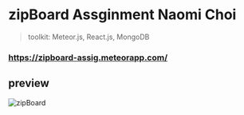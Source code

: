 # zipBoard Assginment Naomi Choi

> toolkit: Meteor.js, React.js, MongoDB

### https://zipboard-assig.meteorapp.com/

## preview

![zipBoard](https://user-images.githubusercontent.com/75537119/130347694-13e4b3eb-3145-4f62-b3c1-97151a8fd8ca.gif)
